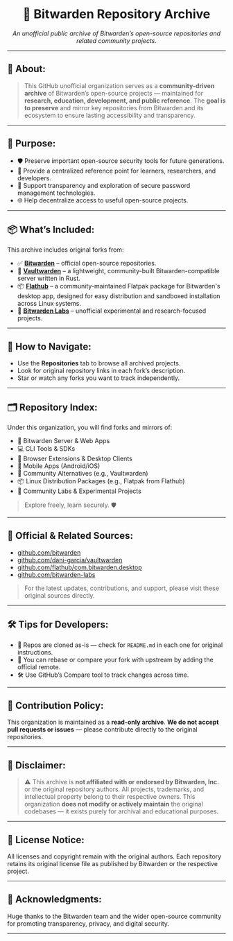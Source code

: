 <h1 align="center">🔐 Bitwarden Repository Archive</h1>

<p align="center"><em>An unofficial public archive of Bitwarden’s open-source repositories and related community projects.</em></p>

---

## 📘 About:
> This GitHub unofficial organization serves as a **community-driven archive** of Bitwarden’s open-source projects — maintained for **research, education, development, and public reference**. The **goal is to preserve** and mirror key repositories from Bitwarden and its ecosystem to ensure lasting accessibility and transparency.

---

## 🎯 Purpose:
- 🛡️ Preserve important open-source security tools for future generations.
- 🧠 Provide a centralized reference point for learners, researchers, and developers.
- 🔎 Support transparency and exploration of secure password management technologies.
- 🌐 Help decentralize access to useful open-source projects.

---

## 📦 What’s Included:
This archive includes original forks from:

- ✅ **[Bitwarden](https://github.com/bitwarden)** – official open-source repositories.
- 🌱 **[Vaultwarden](https://github.com/dani-garcia/vaultwarden)** – a lightweight, community-built Bitwarden-compatible server written in Rust.
- 📦 **[Flathub](https://github.com/flathub/com.bitwarden.desktop)** – a community-maintained Flatpak package for Bitwarden's desktop app, designed for easy distribution and sandboxed installation across Linux systems.
- 🧪 **[Bitwarden Labs](https://github.com/bitwarden-labs)** – unofficial experimental and research-focused projects.

---

## 🧭 How to Navigate:
- Use the **Repositories** tab to browse all archived projects.
- Look for original repository links in each fork’s description.
- Star or watch any forks you want to track independently.

---

## 🗂 Repository Index:
Under this organization, you will find forks and mirrors of:

- 💾 Bitwarden Server & Web Apps
- 💻 CLI Tools & SDKs
- 🧩 Browser Extensions & Desktop Clients
- 📱 Mobile Apps (Android/iOS)
- 🌿 Community Alternatives (e.g., Vaultwarden)
- 📦 Linux Distribution Packages (e.g., Flatpak from Flathub)
- 🧪 Community Labs & Experimental Projects

> Explore freely, learn securely. 🛡️

---

## 🔗 Official & Related Sources:
- [github.com/bitwarden](https://github.com/bitwarden)
- [github.com/dani-garcia/vaultwarden](https://github.com/dani-garcia/vaultwarden)
- [github.com/flathub/com.bitwarden.desktop](https://github.com/flathub/com.bitwarden.desktop)
- [github.com/bitwarden-labs](https://github.com/bitwarden-labs)

> For the latest updates, contributions, and support, please visit these original sources directly.

---

## 🛠 Tips for Developers:
- 🧱 Repos are cloned as-is — check for `README.md` in each one for original instructions.
- 🔁 You can rebase or compare your fork with upstream by adding the official remote.
- 🛠 Use GitHub’s Compare tool to track changes across time.

---

## 🚧 Contribution Policy:
This organization is maintained as a **read-only archive**.
**We do not accept pull requests or issues** — please contribute directly to the original repositories.

---

## 🚫 Disclaimer:

> ⚠️ This archive is **not affiliated with or endorsed by Bitwarden, Inc.** or the original repository authors.
> All projects, trademarks, and intellectual property belong to their respective owners.
> This organization **does not modify or actively maintain** the original codebases — it exists purely for archival and educational purposes.

---

## 📜 License Notice:

All licenses and copyright remain with the original authors.
Each repository retains its original license file as published by Bitwarden or the respective project.

---

## 🙌 Acknowledgments:

Huge thanks to the Bitwarden team and the wider open-source community for promoting transparency, privacy, and digital security.

---
